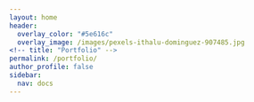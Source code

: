 ```yaml
---
layout: home
header:
  overlay_color: "#5e616c"
  overlay_image: /images/pexels-ithalu-dominguez-907485.jpg
<!-- title: "Portfolio" -->
permalink: /portfolio/
author_profile: false
sidebar: 
  nav: docs
---
```


<!-- <div class="container-lg p-responsive py-4 py-lg-6 my-xl-4 text-center">
  <h1 class="alt-h1 mb-2 text-white">Portfolio</h1>
  <p class="f2-light text-white">Collaborate on code, data, policy, or procurement within your agency or with the&nbsp;public.</p>
  </div>
</div>
 
 --- -->
